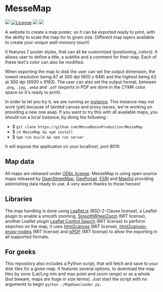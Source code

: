 # MesseMap

![](https://badgen.net/badge/version/1.0.0/blue)
[![License](https://img.shields.io/github/license/MesseBasseProduction/MesseMap.svg)](https://github.com/MesseBasseProduction/MesseMap/blob/master/LICENSE.md)
![](https://badgen.net/badge/documentation/written/green)
![](https://badgen.net/badge/test/wip/red)

A website to create a map poster, so it can be exported ready to print, with the ability to scale the map for to given size. Different map layers available to create your unique *wall-memory* touch!

It features 7 poster styles, that can all be customized (positioning, colors). It allows user to define a title, a subtitle and a comment for their map. Each of these text's color can also be modified.

When exporting the map to disk the user can set the output dimension, the lowest resolution being A7 at 300 dpi (600 x 848) and the highest being A2 at 300 dpi (6500 x 9193). The user can also set the output format, between `.png`, `.jpg`, `.webp` and `.pdf` (exports in PDF are done in the CYMK color space so it's ready to print).

In order to let you try it, we are running an [instance](https://messemap.org). This instance may not work (yet) because of tainted canvas and proxy issues, we're working on providing a new one asap. If you want to try this with all available maps, you should run a local instance, by doing the following :

- $ `git clone https://github.com/MesseBasseProduction/MesseMap`
- $ `cd MesseMap && npm install`
- $ `npm run build && npm run server`

It will expose the application on your localhost, port 8010.

## Map data

All maps are released under [ODbL license](https://opendatacommons.org/licenses/odbl/). MesseMap is using open source maps released by [OpenStreetMap](https://www.openstreetmap.fr/), [GeoPortail](https://www.geoportail.gouv.fr/), [ESRI](https://www.esri.com/) and [Mapiful](https://www.mapiful.com/) providing astonishing data ready to use. A very warm thanks to those heroes!

## Libraries

The map handling is done using [Leaflet.js](https://leafletjs.com/) (BSD-2-Clause license), a Leaflet plugin to enable a smooth zooming, [SmoothWheelZoom](https://github.com/mutsuyuki/Leaflet.SmoothWheelZoom) (MIT license), another Leaflet plugin [Leaflet Control Search](https://github.com/stefanocudini/leaflet-search) (MIT license) to perform searches on the map, it uses [html2canvas](https://html2canvas.hertzen.com/) (MIT license), [html2canvas-proxy-nodejs](https://github.com/niklasvh/html2canvas-proxy-nodejs) (MIT license) and [jsPDF](https://github.com/parallax/jsPDF) (MIT license) to allow the exporting in all supported formats.

## For geeks

This repository also includes a Python script, that will fetch and save to your disk tiles for a given map. It features several options, to download the map tiles by zone (Lat/Lng min and max point and zoom range) or as a whole (but beware, maps are huge in size terms). Just start the script with no arguments to begin `python ./MapDownloader.py`.
